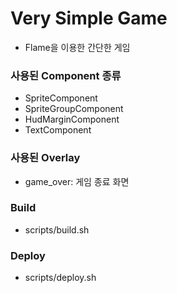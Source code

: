 # Very Simple Game
- Flame을 이용한 간단한 게임

### 사용된 Component 종류
  - SpriteComponent
  - SpriteGroupComponent
  - HudMarginComponent
  - TextComponent

### 사용된 Overlay
- game_over: 게임 종료 화면


### Build
- scripts/build.sh

### Deploy
- scripts/deploy.sh

